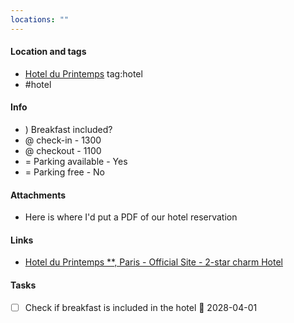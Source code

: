 ```yaml
---
locations: ""
---
```

#### Location and tags
- [Hotel du Printemps](geo:48.8747414,2.3263334) tag:hotel 
- #hotel

#### Info 
- ) Breakfast included? 
- @ check-in - 1300
- @ checkout - 1100
- = Parking available - Yes
- = Parking free - No
#### Attachments
- Here is where I'd put a PDF of our hotel reservation

#### Links
- [Hotel du Printemps \*\*, Paris - Official Site - 2-star charm Hotel](https://www.hotel-paris-printemps.com/) 

#### Tasks
- [ ] Check if breakfast is included in the hotel 📅 2028-04-01